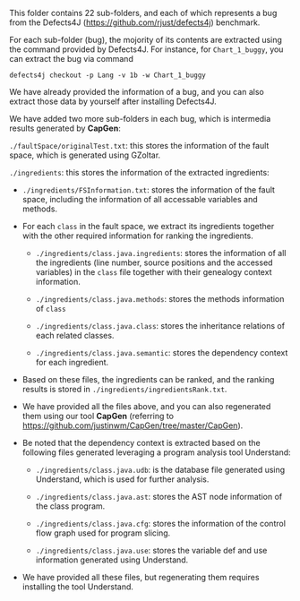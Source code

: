 This folder contains 22 sub-folders, and each of which represents a bug from the Defects4J (https://github.com/rjust/defects4j) benchmark.

For each sub-folder (bug), the mojority of its contents are extracted using the command provided by Defects4J.
For instance, for ``Chart_1_buggy``, you can extract the bug via command 

``defects4j checkout -p Lang -v 1b -w Chart_1_buggy``

We have already provided the information of a bug, and you can also extract those data by yourself after installing Defects4J.

We have added two more sub-folders in each bug, which is intermedia results generated by **CapGen**:

``./faultSpace/originalTest.txt``: this stores the information of the fault space, which is generated using GZoltar.

``./ingredients``: this stores the information of the extracted ingredients:

 * ``./ingredients/FSInformation.txt``: stores the information of the fault space,
  including the information of all accessable variables and methods.

 *  For each ``class`` in the fault space, we extract its ingredients together with the other required information for ranking the ingredients.

    * ``./ingredients/class.java.ingredients``: stores the information of all the ingredients (line number, source positions and the accessed variables) in the ``class`` file together with their genealogy context information.

    * ``./ingredients/class.java.methods``: stores the methods information of ``class``
  
    * ``./ingredients/class.java.class``: stores the inheritance relations of each related classes.

    * ``./ingredients/class.java.semantic``: stores the dependency context for each ingredient.

 * Based on these files, the ingredients can be ranked, and the ranking results is stored in ``./ingredients/ingredientsRank.txt``.

 * We have provided all the files above, and you can also regenerated them using our tool **CapGen** (referring to https://github.com/justinwm/CapGen/tree/master/CapGen).


 * Be noted that the dependency context is extracted based on the following files generated leveraging a program analysis tool Understand:

    * ``./ingredients/class.java.udb``: is the database file generated using Understand, which is used for further analysis.

    * ``./ingredients/class.java.ast``: stores the AST node information of the class program.

    * ``./ingredients/class.java.cfg``: stores the information of the control flow graph used for program slicing.

    * ``./ingredients/class.java.use``: stores the variable def and use information generated using Understand.

  * We have provided all these files, but regenerating them requires installing the tool Understand.
